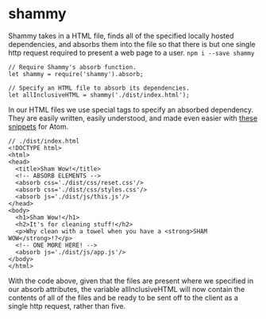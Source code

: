 # shammy

Shammy takes in a HTML file, finds all of the specified locally hosted dependencies, and absorbs them into the file so that there is but one single http request required to present a web page to a user. `npm i --save shammy`

```
// Require Shammy's absorb function.
let shammy = require('shammy').absorb;

// Specify an HTML file to absorb its dependencies.
let allInclusiveHTML = shammy('./dist/index.html');
```

In our HTML files we use special tags to specify an absorbed dependency. They are
easily written, easily understood, and made even easier with [these snippets](https://gist.github.com/colshacol/c13ddbd2f425d48be1121b164a9cc02f) for Atom.
```
// ./dist/index.html
<!DOCTYPE html>
<html>
<head>
  <title>Sham Wow!</title>
  <!-- ABSORB ELEMENTS -->
  <absorb css='./dist/css/reset.css'/>
  <absorb css='./dist/css/styles.css'/>
  <absorb js='./dist/js/this.js'/>
</head>
<body>
  <h1>Sham Wow!</h1>
  <h2>It's for cleaning stuff!</h2>
  <p>Why clean with a towel when you have a <strong>SHAM WOW</strong>!?</p>
  <!-- ONE MORE HERE! -->
  <absorb js='./dist/js/app.js'/>
</body>
</html>
```

With the code above, given that the files are present where we specified in our absorb attributes, the variable allInclusiveHTML will now contain the contents of all of the files and be ready to be sent off to the client as a single http request, rather than five.
